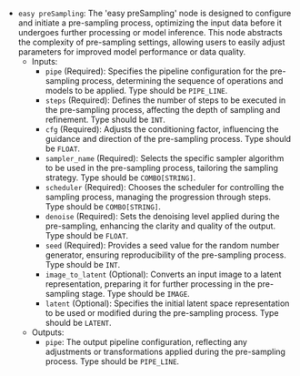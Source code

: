 - `easy preSampling`: The 'easy preSampling' node is designed to configure and initiate a pre-sampling process, optimizing the input data before it undergoes further processing or model inference. This node abstracts the complexity of pre-sampling settings, allowing users to easily adjust parameters for improved model performance or data quality.
    - Inputs:
        - `pipe` (Required): Specifies the pipeline configuration for the pre-sampling process, determining the sequence of operations and models to be applied. Type should be `PIPE_LINE`.
        - `steps` (Required): Defines the number of steps to be executed in the pre-sampling process, affecting the depth of sampling and refinement. Type should be `INT`.
        - `cfg` (Required): Adjusts the conditioning factor, influencing the guidance and direction of the pre-sampling process. Type should be `FLOAT`.
        - `sampler_name` (Required): Selects the specific sampler algorithm to be used in the pre-sampling process, tailoring the sampling strategy. Type should be `COMBO[STRING]`.
        - `scheduler` (Required): Chooses the scheduler for controlling the sampling process, managing the progression through steps. Type should be `COMBO[STRING]`.
        - `denoise` (Required): Sets the denoising level applied during the pre-sampling, enhancing the clarity and quality of the output. Type should be `FLOAT`.
        - `seed` (Required): Provides a seed value for the random number generator, ensuring reproducibility of the pre-sampling process. Type should be `INT`.
        - `image_to_latent` (Optional): Converts an input image to a latent representation, preparing it for further processing in the pre-sampling stage. Type should be `IMAGE`.
        - `latent` (Optional): Specifies the initial latent space representation to be used or modified during the pre-sampling process. Type should be `LATENT`.
    - Outputs:
        - `pipe`: The output pipeline configuration, reflecting any adjustments or transformations applied during the pre-sampling process. Type should be `PIPE_LINE`.
